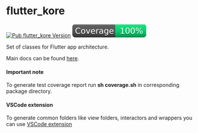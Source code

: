 # flutter_kore

[![Pub flutter_kore Version](https://img.shields.io/pub/v/flutter_kore)](https://pub.dev/packages/flutter_kore)
[![Code Coverage](./packages/flutter_kore/coverage/coverage_badge.svg)](https://github.com/red-collar-official/flutter_kore/tree/main/packages/flutter_kore/test)

Set of classes for Flutter app architecture.

Main docs can be found [here](packages/flutter_kore/README.md).

#### Important note

To generate test coverage report run <b>sh coverage.sh</b> in corresponding package directory.

#### VSCode extension

To generate common folders like view folders, interactors and wrappers you can use [VSCode extension](https://github.com/red-collar-official/flutter_kore_gen)